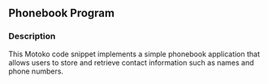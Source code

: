 ## Phonebook Program
### Description
This Motoko code snippet implements a simple phonebook application that allows users to store and retrieve contact information such as names and phone numbers.
